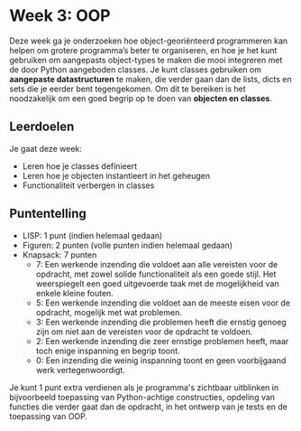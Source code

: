 # Week 3: OOP

Deze week ga je onderzoeken hoe object-georiënteerd programmeren kan helpen om grotere programma’s beter te organiseren, en hoe je het kunt gebruiken om aangepasts object-types te maken die mooi integreren met de door Python aangeboden classes. Je kunt classes gebruiken om **aangepaste datastructuren** te maken, die verder gaan dan de lists, dicts en sets die je eerder bent tegengekomen. Om dit te bereiken is het noodzakelijk om een goed begrip op te doen van **objecten en classes**.

## Leerdoelen

Je gaat deze week:

- Leren hoe je classes definieert
- Leren hoe je objecten instantieert in het geheugen
- Functionaliteit verbergen in classes

## Puntentelling

- LISP: 1 punt (indien helemaal gedaan)
- Figuren: 2 punten (volle punten indien helemaal gedaan)
- Knapsack: 7 punten
    - 7: Een werkende inzending die voldoet aan alle vereisten voor de opdracht, met zowel solide functionaliteit als een goede stijl. Het weerspiegelt een goed uitgevoerde taak met de mogelijkheid van enkele kleine fouten.
    - 5: Een werkende inzending die voldoet aan de meeste eisen voor de opdracht, mogelijk met wat problemen.
    - 3: Een werkende inzending die problemen heeft die ernstig genoeg zijn om niet aan de vereisten voor de opdracht te voldoen.
    - 2: Een werkende inzending die zeer ernstige problemen heeft, maar toch enige inspanning en begrip toont.
    - 0: Een inzending die weinig inspanning toont en geen voorbijgaand werk vertegenwoordigt.

Je kunt 1 punt extra verdienen als je programma's zichtbaar uitblinken in bijvoorbeeld toepassing van Python-achtige constructies, opdeling van functies die verder gaat dan de opdracht, in het ontwerp van je tests en de toepassing van OOP.
